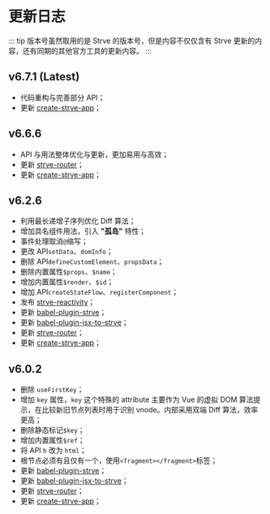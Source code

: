 # 更新日志

::: tip
版本号虽然取用的是 Strve 的版本号，但是内容不仅仅含有 Strve 更新的内容，还有同期的其他官方工具的更新内容。
:::

## v6.7.1 (Latest)

- 代码重构与完善部分 API；
- 更新 [create-strve-app](https://www.npmjs.com/package/create-strve-app)；

## v6.6.6

- API 与用法整体优化与更新，更加易用与高效；
- 更新 [strve-router](https://www.npmjs.com/package/strve-router)；
- 更新 [create-strve-app](https://www.npmjs.com/package/create-strve-app)；

## v6.2.6

- 利用最长递增子序列优化 Diff 算法；
- 增加具名组件用法，引入 **"孤岛"** 特性；
- 事件处理取消`@`缩写；
- 更改 API`setData`、`domInfo`；
- 删除 API`defineCustomElement`、`propsData`；
- 删除内置属性`$props`、`$name`；
- 增加内置属性`$render`、`$id`；
- 增加 API`createStateFlow`、`registerComponent`；
- 发布 [strve-reactivity](https://www.npmjs.com/package/strve-reactivity)；
- 更新 [babel-plugin-strve](https://www.npmjs.com/package/babel-plugin-strve)；
- 更新 [babel-plugin-jsx-to-strve](https://www.npmjs.com/package/babel-plugin-jsx-to-strve)；
- 更新 [strve-router](https://www.npmjs.com/package/strve-router)；
- 更新 [create-strve-app](https://www.npmjs.com/package/create-strve-app)；

## v6.0.2

- 删除 `useFirstKey`；
- 增加 `key` 属性，`key` 这个特殊的 attribute 主要作为 Vue 的虚拟 DOM 算法提示，在比较新旧节点列表时用于识别 vnode。内部采用双端 Diff 算法，效率更高；
- 删除静态标记`$key`；
- 增加内置属性`$ref`；
- 将 API `h` 改为 `html`；
- 根节点必须有且仅有一个，使用`<fragment></fragment>`标签；
- 更新 [babel-plugin-strve](https://www.npmjs.com/package/babel-plugin-strve)；
- 更新 [babel-plugin-jsx-to-strve](https://www.npmjs.com/package/babel-plugin-jsx-to-strve)；
- 更新 [strve-router](https://www.npmjs.com/package/strve-router)；
- 更新 [create-strve-app](https://www.npmjs.com/package/create-strve-app)；

